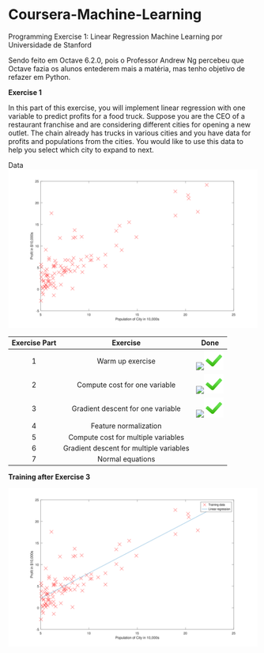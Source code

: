 # Coursera-Machine-Learning
Programming Exercise 1: Linear Regression Machine Learning por Universidade de Stanford
 
 Sendo feito em Octave 6.2.0, pois o Professor Andrew Ng percebeu que Octave fazia os alunos entederem mais a matéria, mas tenho objetivo de refazer em Python.

**Exercise 1**

In this part of this exercise, you will implement linear regression with one variable to predict profits for a food truck. Suppose you are the CEO of a restaurant franchise and are considering different cities for opening a new outlet. The chain already has trucks in various cities and you have data for profits and populations from the cities. You would like to use this data to help you select which city to expand to next.

Data
![Alt text](https://github.com/RWaiti/Coursera-Machine-Learning/blob/main/images/DataPlot.svg?raw=true "Title")

Exercise Part | Exercise | Done
|:---:|:---:|:---:|
1 | Warm up exercise |![](src)<img src="https://github.com/RWaiti/Coursera-Machine-Learning/blob/main/images/check-mark-emoji.png?raw=true" width="40" height="40">
2 | Compute cost for one variable |![](src)<img src="https://github.com/RWaiti/Coursera-Machine-Learning/blob/main/images/check-mark-emoji.png?raw=true" width="40" height="40">
3 | Gradient descent for one variable |![](src)<img src="https://github.com/RWaiti/Coursera-Machine-Learning/blob/main/images/check-mark-emoji.png?raw=true" width="40" height="40">
4 | Feature normalization |
5 | Compute cost for multiple variables |
6 | Gradient descent for multiple variables |
7 | Normal equations |

**Training after Exercise 3**

![Alt text](https://github.com/RWaiti/Coursera-Machine-Learning/blob/main/images/GradientDescentOneVariable.svg?raw=true "Title")
